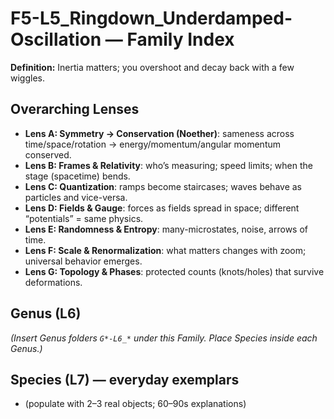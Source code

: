 # F5-L5_Ringdown_Underdamped-Oscillation — Family Index

**Definition:** Inertia matters; you overshoot and decay back with a few wiggles.

## Overarching Lenses

- **Lens A: Symmetry -> Conservation (Noether)**: sameness across time/space/rotation → energy/momentum/angular momentum conserved.
- **Lens B: Frames & Relativity**: who’s measuring; speed limits; when the stage (spacetime) bends.
- **Lens C: Quantization**: ramps become staircases; waves behave as particles and vice-versa.
- **Lens D: Fields & Gauge**: forces as fields spread in space; different “potentials” = same physics.
- **Lens E: Randomness & Entropy**: many-microstates, noise, arrows of time.
- **Lens F: Scale & Renormalization**: what matters changes with zoom; universal behavior emerges.
- **Lens G: Topology & Phases**: protected counts (knots/holes) that survive deformations.

## Genus (L6)

_(Insert Genus folders `G*-L6_*` under this Family. Place Species inside each Genus.)_

## Species (L7) — everyday exemplars
- (populate with 2–3 real objects; 60–90s explanations)

